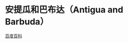 # 安提瓜和巴布达（Antigua and Barbuda）

[百度百科](https://baike.baidu.com/item/%E5%AE%89%E6%8F%90%E7%93%9C%E5%92%8C%E5%B7%B4%E5%B8%83%E8%BE%BE/423858)